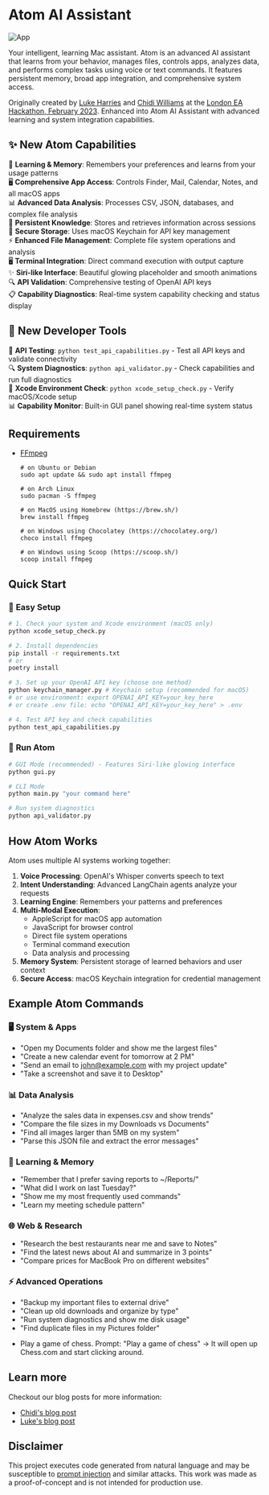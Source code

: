 # Atom AI Assistant

![App](assets/app.png)

Your intelligent, learning Mac assistant. Atom is an advanced AI assistant that learns from your behavior, manages files, controls apps, analyzes data, and performs complex tasks using voice or text commands. It features persistent memory, broad app integration, and comprehensive system access.

Originally created by [Luke Harries](https://harries.co/) and [Chidi Williams](https://chidiwilliams.com/) at
the [London EA Hackathon, February 2023](https://forum.effectivealtruism.org/events/gTSwA8RoGidjpLnf6/london-ea-hackathon).
Enhanced into Atom AI Assistant with advanced learning and system integration capabilities.

## ✨ **New Atom Capabilities**

🧠 **Learning & Memory**: Remembers your preferences and learns from your usage patterns  
🖥️ **Comprehensive App Access**: Controls Finder, Mail, Calendar, Notes, and all macOS apps  
📊 **Advanced Data Analysis**: Processes CSV, JSON, databases, and complex file analysis  
💾 **Persistent Knowledge**: Stores and retrieves information across sessions  
🔐 **Secure Storage**: Uses macOS Keychain for API key management  
⚡ **Enhanced File Management**: Complete file system operations and analysis  
🖥️ **Terminal Integration**: Direct command execution with output capture  
✨ **Siri-like Interface**: Beautiful glowing placeholder and smooth animations  
🔍 **API Validation**: Comprehensive testing of OpenAI API keys  
📋 **Capability Diagnostics**: Real-time system capability checking and status display

## 🔧 **New Developer Tools**

🧪 **API Testing**: `python test_api_capabilities.py` - Test all API keys and validate connectivity  
🔍 **System Diagnostics**: `python api_validator.py` - Check capabilities and run full diagnostics  
🍎 **Xcode Environment Check**: `python xcode_setup_check.py` - Verify macOS/Xcode setup  
📊 **Capability Monitor**: Built-in GUI panel showing real-time system status

## Requirements

* [FFmpeg](https://ffmpeg.org/)

   ```shell
   # on Ubuntu or Debian
   sudo apt update && sudo apt install ffmpeg

   # on Arch Linux
   sudo pacman -S ffmpeg

   # on MacOS using Homebrew (https://brew.sh/)
   brew install ffmpeg

   # on Windows using Chocolatey (https://chocolatey.org/)
   choco install ffmpeg

   # on Windows using Scoop (https://scoop.sh/)
   scoop install ffmpeg
   ```

## Quick Start

### 🚀 **Easy Setup**
```bash
# 1. Check your system and Xcode environment (macOS only)
python xcode_setup_check.py

# 2. Install dependencies
pip install -r requirements.txt
# or
poetry install

# 3. Set up your OpenAI API key (choose one method)
python keychain_manager.py # Keychain setup (recommended for macOS)
# or use environment: export OPENAI_API_KEY=your_key_here
# or create .env file: echo "OPENAI_API_KEY=your_key_here" > .env

# 4. Test API key and check capabilities
python test_api_capabilities.py
```

### 🎯 **Run Atom**
```bash
# GUI Mode (recommended) - Features Siri-like glowing interface
python gui.py

# CLI Mode  
python main.py "your command here"

# Run system diagnostics
python api_validator.py
```

## How Atom Works

Atom uses multiple AI systems working together:

1. **Voice Processing**: OpenAI's Whisper converts speech to text
2. **Intent Understanding**: Advanced LangChain agents analyze your requests
3. **Learning Engine**: Remembers your patterns and preferences
4. **Multi-Modal Execution**: 
   - AppleScript for macOS app automation
   - JavaScript for browser control
   - Direct file system operations
   - Terminal command execution
   - Data analysis and processing
5. **Memory System**: Persistent storage of learned behaviors and user context
6. **Secure Access**: macOS Keychain integration for credential management

## Example Atom Commands

### 🖥️ **System & Apps**
- "Open my Documents folder and show me the largest files"
- "Create a new calendar event for tomorrow at 2 PM"
- "Send an email to john@example.com with my project update"
- "Take a screenshot and save it to Desktop"

### 📊 **Data Analysis** 
- "Analyze the sales data in expenses.csv and show trends"
- "Compare the file sizes in my Downloads vs Documents"
- "Find all images larger than 5MB on my system"
- "Parse this JSON file and extract the error messages"

### 🧠 **Learning & Memory**
- "Remember that I prefer saving reports to ~/Reports/"
- "What did I work on last Tuesday?"
- "Show me my most frequently used commands"
- "Learn my meeting schedule pattern"

### 🌐 **Web & Research**
- "Research the best restaurants near me and save to Notes"
- "Find the latest news about AI and summarize in 3 points"
- "Compare prices for MacBook Pro on different websites"

### ⚡ **Advanced Operations**
- "Backup my important files to external drive"
- "Clean up old downloads and organize by type"
- "Run system diagnostics and show me disk usage"
- "Find duplicate files in my Pictures folder"
* Play a game of chess. Prompt: "Play a game of chess" -> It will open up Chess.com and start clicking around.

## Learn more

Checkout our blog posts for more information:
- [Chidi's blog post](https://chidiwilliams.com/post/gpt-automator/)
- [Luke's blog post](https://harries.co/ea-hackathon-gpt-automator-and-langchain/)

## Disclaimer

This project executes code generated from natural language and may be susceptible
to [prompt injection](https://en.wikipedia.org/wiki/Prompt_engineering#Prompt_injection) and similar
attacks. This work was made as a proof-of-concept and is not intended for production use.
